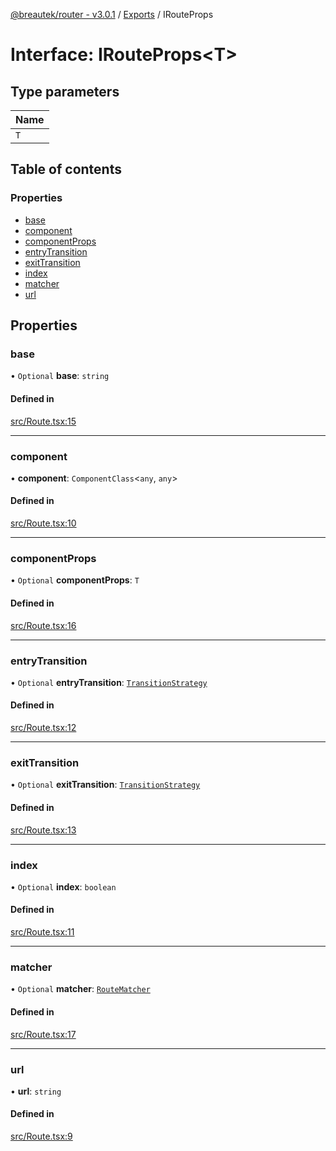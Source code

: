 [@breautek/router - v3.0.1](../README.md) / [Exports](../modules.md) / IRouteProps

# Interface: IRouteProps<T\>

## Type parameters

| Name |
| :------ |
| `T` |

## Table of contents

### Properties

- [base](IRouteProps.md#base)
- [component](IRouteProps.md#component)
- [componentProps](IRouteProps.md#componentprops)
- [entryTransition](IRouteProps.md#entrytransition)
- [exitTransition](IRouteProps.md#exittransition)
- [index](IRouteProps.md#index)
- [matcher](IRouteProps.md#matcher)
- [url](IRouteProps.md#url)

## Properties

### base

• `Optional` **base**: `string`

#### Defined in

[src/Route.tsx:15](https://github.com/breautek/router/blob/c2e6307/src/Route.tsx#L15)

___

### component

• **component**: `ComponentClass`<`any`, `any`\>

#### Defined in

[src/Route.tsx:10](https://github.com/breautek/router/blob/c2e6307/src/Route.tsx#L10)

___

### componentProps

• `Optional` **componentProps**: `T`

#### Defined in

[src/Route.tsx:16](https://github.com/breautek/router/blob/c2e6307/src/Route.tsx#L16)

___

### entryTransition

• `Optional` **entryTransition**: [`TransitionStrategy`](../classes/TransitionStrategy.md)

#### Defined in

[src/Route.tsx:12](https://github.com/breautek/router/blob/c2e6307/src/Route.tsx#L12)

___

### exitTransition

• `Optional` **exitTransition**: [`TransitionStrategy`](../classes/TransitionStrategy.md)

#### Defined in

[src/Route.tsx:13](https://github.com/breautek/router/blob/c2e6307/src/Route.tsx#L13)

___

### index

• `Optional` **index**: `boolean`

#### Defined in

[src/Route.tsx:11](https://github.com/breautek/router/blob/c2e6307/src/Route.tsx#L11)

___

### matcher

• `Optional` **matcher**: [`RouteMatcher`](../classes/RouteMatcher.md)

#### Defined in

[src/Route.tsx:17](https://github.com/breautek/router/blob/c2e6307/src/Route.tsx#L17)

___

### url

• **url**: `string`

#### Defined in

[src/Route.tsx:9](https://github.com/breautek/router/blob/c2e6307/src/Route.tsx#L9)
